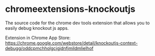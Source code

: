 chromeextensions-knockoutjs
===========================

The source code for the chrome dev tools extension that allows you to easily debug knockout js apps.

Extension in Chrome App Store: https://chrome.google.com/webstore/detail/knockoutjs-context-debugg/oddcpmchholgcjgjdnfjmildmlielhof
